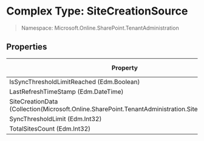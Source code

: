 # Complex Type: SiteCreationSource

> Namespace: Microsoft.Online.SharePoint.TenantAdministration

## Properties

Property | SPO | SP 2019 | SP 2016 | SP 2013
----------|:---:|:-------:|:-------:|:-------:
IsSyncThresholdLimitReached (Edm.Boolean) | ✅ | ❌ | ❌ | ❌
LastRefreshTimeStamp (Edm.DateTime) | ✅ | ❌ | ❌ | ❌
SiteCreationData (Collection(Microsoft.Online.SharePoint.TenantAdministration.SiteCreationData)) | ✅ | ❌ | ❌ | ❌
SyncThresholdLimit (Edm.Int32) | ✅ | ❌ | ❌ | ❌
TotalSitesCount (Edm.Int32) | ✅ | ❌ | ❌ | ❌